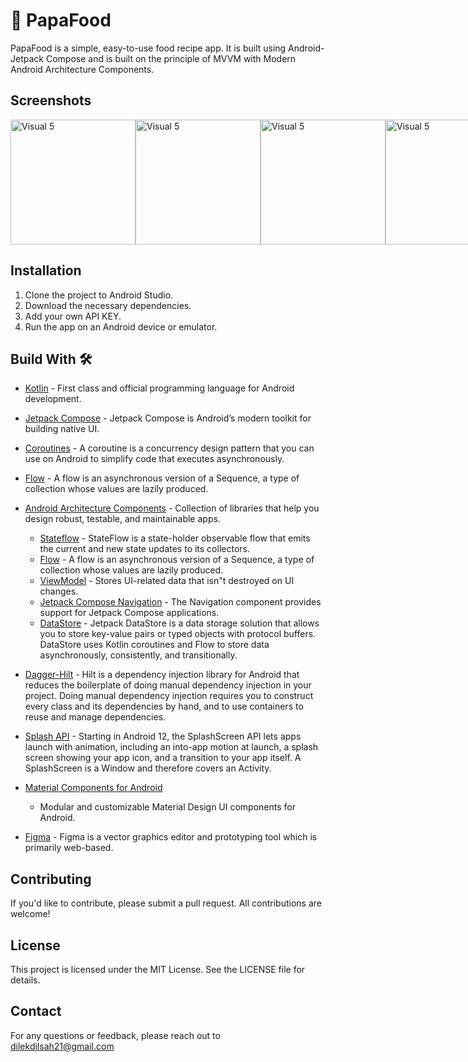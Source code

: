 # 🍔 PapaFood
PapaFood is a simple, easy-to-use food recipe app. It is built using Android-Jetpack Compose and is built on the principle of MVVM with Modern Android Architecture Components.

## Screenshots

<div style="display: flex; justify-content: space-between;">
    <img src="https://github.com/dilekdilsahozkan/PapaFood/assets/77121799/ed29ab7e-4a96-4df6-9e5d-fdcd18914bc5" alt="Visual 5" width="200">
    <img src="https://github.com/dilekdilsahozkan/PapaFood/assets/77121799/c6047c19-f427-4187-aec9-fbd384b8e8f5" alt="Visual 5" width="200">
    <img src="https://github.com/dilekdilsahozkan/PapaFood/assets/77121799/065f1b46-291f-4029-89d5-dea3fe707511" alt="Visual 5" width="200"><br><br>
    <img src="https://github.com/dilekdilsahozkan/PapaFood/assets/77121799/35f08f64-88ee-44f4-bc57-bfc00a26e97c" alt="Visual 5" width="200">
    <img src="https://github.com/dilekdilsahozkan/PapaFood/assets/77121799/423b62a7-daf2-4a08-9771-9838334a627f" alt="Visual 5" width="200">
</div>


## Installation

1. Clone the project to Android Studio.
2. Download the necessary dependencies.
3. Add your own API KEY.
4. Run the app on an Android device or emulator.


## Build With 🛠

- [Kotlin](https://kotlinlang.org/) - First class and official programming language for Android
  development.
- [Jetpack Compose](https://developer.android.com/jetpack/compose) - Jetpack Compose is Android’s
  modern toolkit for building native UI.
- [Coroutines](https://kotlinlang.org/docs/reference/coroutines-overview.html) - A coroutine is a
  concurrency design pattern that you can use on Android to simplify code that executes
  asynchronously.
- [Flow](https://kotlinlang.org/docs/reference/coroutines/flow.html) - A flow is an asynchronous
  version of a Sequence, a type of collection whose values are lazily produced.
- [Android Architecture Components](https://developer.android.com/topic/libraries/architecture) -
  Collection of libraries that help you design robust, testable, and maintainable apps.
  - [Stateflow](https://developer.android.com/kotlin/flow/stateflow-and-sharedflow) - StateFlow is a
    state-holder observable flow that emits the current and new state updates to its collectors.
  - [Flow](https://kotlinlang.org/docs/reference/coroutines/flow.html) - A flow is an asynchronous
    version of a Sequence, a type of collection whose values are lazily produced.
  - [ViewModel](https://developer.android.com/topic/libraries/architecture/viewmodel) - Stores
    UI-related data that isn"t destroyed on UI changes.
  - [Jetpack Compose Navigation](https://developer.android.com/jetpack/compose/navigation) - The
    Navigation component provides support for Jetpack Compose applications.
  - [DataStore](https://developer.android.com/topic/libraries/architecture/datastore) - Jetpack
    DataStore is a data storage solution that allows you to store key-value pairs or typed objects
    with protocol buffers. DataStore uses Kotlin coroutines and Flow to store data asynchronously,
    consistently, and transitionally.
- [Dagger-Hilt](https://developer.android.com/training/dependency-injection/hilt-android) - Hilt is a dependency injection library for Android that reduces the     boilerplate of doing manual dependency injection in your project. Doing manual dependency injection requires you to construct every class and its                 dependencies by hand, and to use containers to reuse and manage dependencies.
  
- [Splash API](https://developer.android.com/develop/ui/views/launch/splash-screen) - Starting in Android 12, the SplashScreen API lets apps launch with animation, including an into-app motion at launch, a splash screen showing your app icon, and a transition to your app itself. A SplashScreen is a Window and therefore covers an Activity.
- [Material Components for Android](https://github.com/material-components/material-components-android)
  - Modular and customizable Material Design UI components for Android.
- [Figma](https://figma.com/) - Figma is a vector graphics editor and prototyping tool which is
  primarily web-based.

## Contributing

If you'd like to contribute, please submit a pull request. All contributions are welcome!

## License

This project is licensed under the MIT License. See the LICENSE file for details.

## Contact

For any questions or feedback, please reach out to dilekdilsah21@gmail.com
